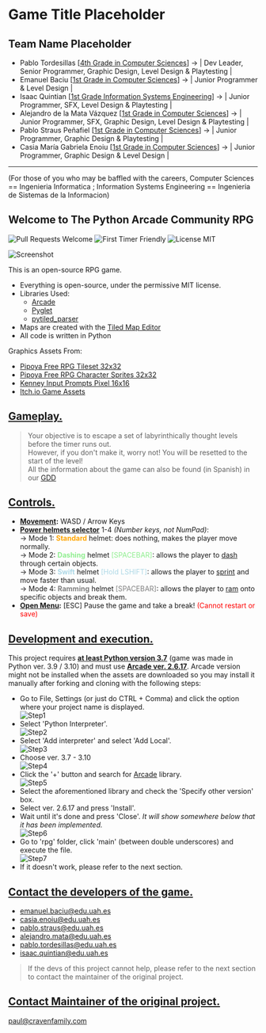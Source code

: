 # Game Title Placeholder

## Team Name Placeholder
- Pablo Tordesillas [[4th Grade in Computer Sciences](https://www.uah.es/en/estudios/estudios-oficiales/Degree-in-Computer-Science-Engineering/)] -> | Dev Leader, Senior Programmer, Graphic Design, Level Design & Playtesting |
- Emanuel Baciu [[1st Grade in Computer Sciences](https://www.uah.es/en/estudios/estudios-oficiales/Degree-in-Computer-Science-Engineering/)] -> | Junior Programmer & Level Design |
- Isaac Quintian [[1st Grade Information Systems Engineering](https://www.uah.es/en/estudios/estudios-oficiales/Degree-in-Engineering-in-Information-Systems/)] -> | Junior Programmer, SFX, Level Design & Playtesting |
- Alejandro de la Mata Vázquez [[1st Grade in Computer Sciences](https://www.uah.es/en/estudios/estudios-oficiales/Degree-in-Computer-Science-Engineering/)] -> | Junior Programmer, SFX, Graphic Design, Level Design & Playtesting |
- Pablo Straus Peñafiel [[1st Grade in Computer Sciences](https://www.uah.es/en/estudios/estudios-oficiales/Degree-in-Computer-Science-Engineering/)] -> | Junior Programmer, Graphic Design & Playtesting |
- Casia María Gabriela Enoiu [[1st Grade in Computer Sciences](https://www.uah.es/en/estudios/estudios-oficiales/Degree-in-Computer-Science-Engineering/)] -> | Junior Programmer, Graphic Design & Level Design |
_______________________________________________________________________________________

(For those of you who may be baffled with the careers, Computer Sciences == Ingenieria Informatica ; Information Systems Engineering == Ingenieria de Sistemas de la Informacion)

## Welcome to The Python Arcade Community RPG

![Pull Requests Welcome](https://img.shields.io/badge/PRs-welcome-success)
![First Timer Friendly](https://img.shields.io/badge/First%20Timer-friendly-informational)
![License MIT](https://img.shields.io/badge/license-MIT-success)

![Screenshot](/screenshot.png)

This is an open-source RPG game.

* Everything is open-source, under the permissive MIT license.
* Libraries Used:
  * [Arcade](https://github.com/pythonarcade/arcade)
  * [Pyglet](https://github.com/pyglet/pyglet)
  * [pytiled_parser](https://github.com/pythonarcade/pytiled_parser)
* Maps are created with the [Tiled Map Editor](https://mapeditor.org)
* All code is written in Python

Graphics Assets From:

* [Pipoya Free RPG Tileset 32x32](https://pipoya.itch.io/pipoya-rpg-tileset-32x32)
* [Pipoya Free RPG Character Sprites 32x32](https://pipoya.itch.io/pipoya-free-rpg-character-sprites-32x32)
* [Kenney Input Prompts Pixel 16x16](https://kenney.nl/assets/input-prompts-pixel-16)
* [Itch.io Game Assets](https://itch.io/game-assets)

##  <u>Gameplay.</u>
>Your objective is to escape a set of labyrinthically thought levels before the timer runs out.<br>
However, if you don't make it, worry not! You will be resetted to the start of the level!<br>
All the information about the game can also be found (in Spanish) in our <u>[GDD](/docs/gdd.md)</u>

## <u>Controls.</u>
- <u>**Movement</u>:** WASD / Arrow Keys
- <u>**Power helmets selector**</u> 1-4 *(Number keys, not NumPad)*:<br>
-> Mode 1: <font color ="orange">**Standard**</font> helmet: does nothing, makes the player move normally.<br>
-> Mode 2: <font color="lightgreen">**Dashing**</font> helmet <font color="lightgreen">[SPACEBAR]</font>: allows the player to <u>dash</u> through certain objects.<br>
-> Mode 3: <font color="lightblue">**Swift**</font> helmet  <font color="lightblue">[Hold LSHIFT]</font>: allows the player to <u>sprint</u> and move faster than usual.<br>
-> Mode 4: <font color="gray">**Ramming**</font> helmet <font color="gray">[SPACEBAR]</font>: allows the player to <u>ram</u> onto specific objects and break them.
- <u>**Open Menu</u>:** [ESC] Pause the game and take a break! <font color="red">(Cannot restart or save)</font>

## <u>Development and execution.</u>

This project requires <u>**at least Python version 3.7**</u> (game was made in  Python ver. 3.9 / 3.10) and must use <u>**Arcade ver. 2.6.17**</u>.
Arcade version might not be installed when the assets are downloaded so you may install it manually after forking and cloning with the following steps:
- Go to File, Settings (or just do CTRL + Comma) and click the option where your project name is displayed.<br>
![Step1](/steps/1.png)<br>
- Select 'Python Interpreter'.<br>
![Step2](/steps/2.png)<br>
- Select 'Add interpreter' and select 'Add Local'.<br>
![Step3](/steps/3.png)<br>
- Choose ver. 3.7 - 3.10<br>
![Step4](/steps/4.png)<br>
- Click the '+' button and search for <u>Arcade</u> library.<br>
![Step5](/steps/5.png)<br>
- Select the aforementioned library and check the 'Specify other version' box.
- Select ver. 2.6.17 and press 'Install'.
- Wait until it's done and press 'Close'. <i>It will show somewhere below that it has been implemented.</i><br>
![Step6](/steps/6.png)<br>
- Go to 'rpg' folder, click 'main' (between double underscores) and execute the file.<br>
![Step7](/steps/7.png)<br>
- If it doesn't work, please refer to the next section.

## <u>Contact the developers of the game.</u>
- emanuel.baciu@edu.uah.es<br>
- casia.enoiu@edu.uah.es<br>
- pablo.straus@edu.uah.es<br>
- alejandro.mata@edu.uah.es<br>
- pablo.tordesillas@edu.uah.es<br>
- isaac.quintian@edu.uah.es
>If the devs of this project cannot help, please refer to the next section to contact the maintainer of the original project.

## <u>Contact Maintainer of the original project.</u>
paul@cravenfamily.com

